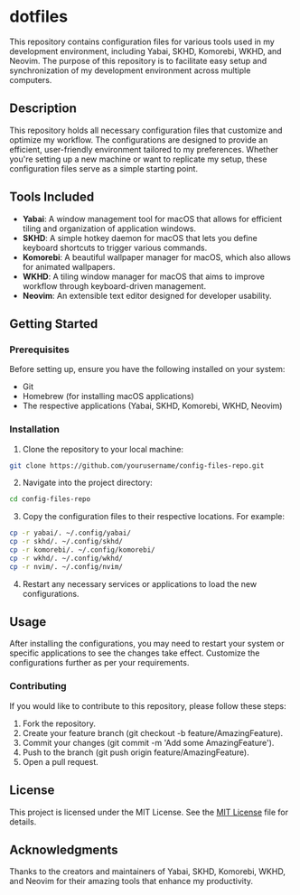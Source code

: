 # dotfiles

This repository contains configuration files for various tools used in my development environment, including Yabai, SKHD, Komorebi, WKHD, and Neovim. The purpose of this repository is to facilitate easy setup and synchronization of my development environment across multiple computers.

## Description

This repository holds all necessary configuration files that customize and optimize my workflow. The configurations are designed to provide an efficient, user-friendly environment tailored to my preferences. Whether you're setting up a new machine or want to replicate my setup, these configuration files serve as a simple starting point.

## Tools Included

- **Yabai**: A window management tool for macOS that allows for efficient tiling and organization of application windows.
- **SKHD**: A simple hotkey daemon for macOS that lets you define keyboard shortcuts to trigger various commands.
- **Komorebi**: A beautiful wallpaper manager for macOS, which also allows for animated wallpapers.
- **WKHD**: A tiling window manager for macOS that aims to improve workflow through keyboard-driven management.
- **Neovim**: An extensible text editor designed for developer usability.

## Getting Started

### Prerequisites

Before setting up, ensure you have the following installed on your system:

- Git
- Homebrew (for installing macOS applications)
- The respective applications (Yabai, SKHD, Komorebi, WKHD, Neovim)

### Installation

1. Clone the repository to your local machine:

```bash
git clone https://github.com/yourusername/config-files-repo.git
```

2. Navigate into the project directory:

```bash
cd config-files-repo
```

3. Copy the configuration files to their respective locations. For example:

```bash
cp -r yabai/. ~/.config/yabai/
cp -r skhd/. ~/.config/skhd/
cp -r komorebi/. ~/.config/komorebi/
cp -r wkhd/. ~/.config/wkhd/
cp -r nvim/. ~/.config/nvim/
```

4. Restart any necessary services or applications to load the new configurations.

## Usage
After installing the configurations, you may need to restart your system or specific applications to see the changes take effect. Customize the configurations further as per your requirements.

### Contributing
If you would like to contribute to this repository, please follow these steps:
1. Fork the repository.
2. Create your feature branch (git checkout -b feature/AmazingFeature).
3. Commit your changes (git commit -m 'Add some AmazingFeature').
4. Push to the branch (git push origin feature/AmazingFeature).
5. Open a pull request.

## License
This project is licensed under the MIT License. See the [MIT License](https://github.com/jgdemois/dotfiles?tab=MIT-1-ov-file#) file for details.

## Acknowledgments
Thanks to the creators and maintainers of Yabai, SKHD, Komorebi, WKHD, and Neovim for their amazing tools that enhance my productivity.

